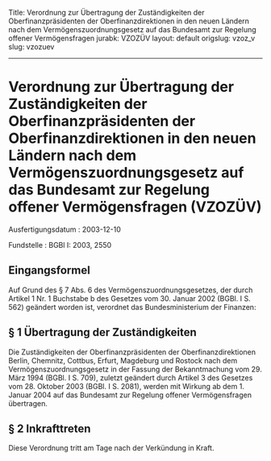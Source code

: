 Title: Verordnung zur Übertragung der Zuständigkeiten der Oberfinanzpräsidenten der
  Oberfinanzdirektionen in den neuen Ländern nach dem Vermögenszuordnungsgesetz auf
  das Bundesamt zur Regelung offener Vermögensfragen
jurabk: VZOZÜV
layout: default
origslug: vzoz_v
slug: vzozuev

---

# Verordnung zur Übertragung der Zuständigkeiten der Oberfinanzpräsidenten der Oberfinanzdirektionen in den neuen Ländern nach dem Vermögenszuordnungsgesetz auf das Bundesamt zur Regelung offener Vermögensfragen (VZOZÜV)

Ausfertigungsdatum
:   2003-12-10

Fundstelle
:   BGBl I: 2003, 2550



## Eingangsformel

Auf Grund des § 7 Abs. 6 des Vermögenszuordnungsgesetzes, der durch
Artikel 1 Nr. 1 Buchstabe b des Gesetzes vom 30. Januar 2002 (BGBl. I
S. 562) geändert worden ist, verordnet das Bundesministerium der
Finanzen:


## § 1 Übertragung der Zuständigkeiten

Die Zuständigkeiten der Oberfinanzpräsidenten der
Oberfinanzdirektionen Berlin, Chemnitz, Cottbus, Erfurt, Magdeburg und
Rostock nach dem Vermögenszuordnungsgesetz in der Fassung der
Bekanntmachung vom 29. März 1994 (BGBl. I S. 709), zuletzt geändert
durch Artikel 3 des Gesetzes vom 28. Oktober 2003 (BGBl. I S. 2081),
werden mit Wirkung ab dem 1. Januar 2004 auf das Bundesamt zur
Regelung offener Vermögensfragen übertragen.


## § 2 Inkrafttreten

Diese Verordnung tritt am Tage nach der Verkündung in Kraft.

